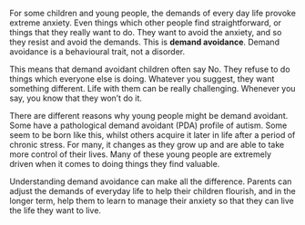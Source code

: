 For some children and young people, the demands of every day life provoke extreme anxiety. Even things which other people find straightforward, or things that they really want to do. They want to avoid the anxiety, and so they resist and avoid the demands. This is **demand avoidance**. Demand avoidance is a behavioural trait, not a disorder. 

This means that demand avoidant children often say No. They refuse to do things which everyone else is doing. Whatever you suggest, they want something different. Life with them can be really challenging. Whenever you say, you know that they won’t do it.

There are different reasons why young people might be demand avoidant. Some have a pathological demand avoidant (PDA) profile of autism. Some seem to be born like this, whilst others acquire it later in life after a period of chronic stress. For many, it changes as they grow up and are able to take more control of their lives. Many of these young people are extremely driven when it comes to doing things they find valuable. 

Understanding demand avoidance can make all the difference.  Parents can adjust the demands of everyday life to help their children flourish, and in the longer term, help them to learn to manage their anxiety so that they can live the life they want to live. 